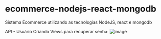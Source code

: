 # ecommerce-nodejs-react-mongodb
Sistema Ecommerce utilizando as tecnologias NodeJS, react e mongodb

API - Usuário
Criando Views para recuperar senha:
![image](https://user-images.githubusercontent.com/3227100/113344834-fd615280-9307-11eb-9aac-61728b15345e.png)
